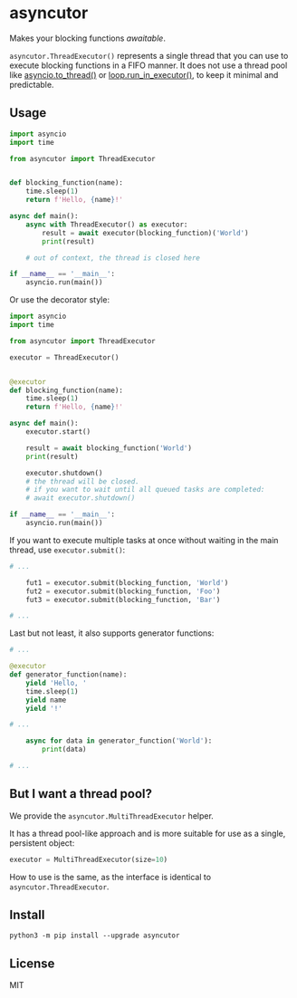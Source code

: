 # asyncutor
Makes your blocking functions *awaitable*.

`asyncutor.ThreadExecutor()` represents a single thread that you can use to execute blocking functions in a FIFO manner.
It does not use a thread pool like [asyncio.to_thread()](https://docs.python.org/3/library/asyncio-task.html#asyncio.to_thread) or [loop.run_in_executor()](https://docs.python.org/3/library/asyncio-eventloop.html#asyncio.loop.run_in_executor), to keep it minimal and predictable.

## Usage
```python
import asyncio
import time

from asyncutor import ThreadExecutor


def blocking_function(name):
    time.sleep(1)
    return f'Hello, {name}!'

async def main():
    async with ThreadExecutor() as executor:
        result = await executor(blocking_function)('World')
        print(result)

    # out of context, the thread is closed here

if __name__ == '__main__':
    asyncio.run(main())
```

Or use the decorator style:
```python
import asyncio
import time

from asyncutor import ThreadExecutor

executor = ThreadExecutor()


@executor
def blocking_function(name):
    time.sleep(1)
    return f'Hello, {name}!'

async def main():
    executor.start()

    result = await blocking_function('World')
    print(result)

    executor.shutdown()
    # the thread will be closed.
    # if you want to wait until all queued tasks are completed:
    # await executor.shutdown()

if __name__ == '__main__':
    asyncio.run(main())
```

If you want to execute multiple tasks at once without waiting in the main thread, use `executor.submit()`:
```python
# ...

    fut1 = executor.submit(blocking_function, 'World')
    fut2 = executor.submit(blocking_function, 'Foo')
    fut3 = executor.submit(blocking_function, 'Bar')

# ...
```

Last but not least, it also supports generator functions:
```python
# ...

@executor
def generator_function(name):
    yield 'Hello, '
    time.sleep(1)
    yield name
    yield '!'

# ...

    async for data in generator_function('World'):
        print(data)

# ...
```
## But I want a thread pool?
We provide the `asyncutor.MultiThreadExecutor` helper.

It has a thread pool-like approach and is more suitable for use as a single, persistent object:

```python
executor = MultiThreadExecutor(size=10)
```

How to use is the same, as the interface is identical to `asyncutor.ThreadExecutor`.

## Install
```
python3 -m pip install --upgrade asyncutor
```

## License
MIT
